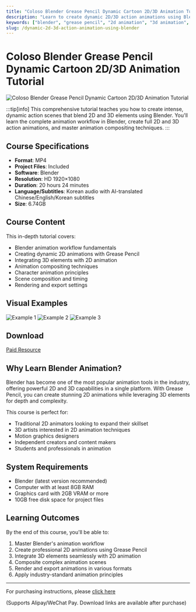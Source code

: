 ```yaml
---
title: "Coloso Blender Grease Pencil Dynamic Cartoon 2D/3D Animation Tutorial with Chinese/English Subtitles"
description: "Learn to create dynamic 2D/3D action animations using Blender's Grease Pencil with this comprehensive tutorial. Perfect for animators looking to blend 2D and 3D techniques."
keywords: ["blender", "grease pencil", "2d animation", "3d animation", "animation tutorial", "coloso", "character animation", "motion graphics"]
slug: /dynamic-2d-3d-action-animation-using-blender
---
```

<!--Above is frontmatter Part-generate depend on content meet Google Seo, you need to balance automation efficiency with Google’s core ranking factors—especially E-E-A-T (Experience, Expertise, Authoritativeness, Trustworthiness), -->

<!--First Part-This is Title -->
# Coloso Blender Grease Pencil Dynamic Cartoon 2D/3D Animation Tutorial

<!--Second Part-This is First Banner -->
![Coloso Blender Grease Pencil Dynamic Cartoon 2D/3D Animation Tutorial](/img/Dynamic-2D-3D-Action-Animation-Using-Blender.jpg)

:::tip[info]
This comprehensive tutorial teaches you how to create intense, dynamic action scenes that blend 2D and 3D elements using Blender. You'll learn the complete animation workflow in Blender, create full 2D and 3D action animations, and master animation compositing techniques.
:::

## Course Specifications

- **Format**: MP4
- **Project Files**: Included
- **Software**: Blender
- **Resolution**: HD 1920×1080
- **Duration**: 20 hours 24 minutes
- **Language/Subtitles**: Korean audio with AI-translated Chinese/English/Korean subtitles
- **Size**: 6.74GB

## Course Content

This in-depth tutorial covers:

- Blender animation workflow fundamentals
- Creating dynamic 2D animations with Grease Pencil
- Integrating 3D elements with 2D animation
- Animation compositing techniques
- Character animation principles
- Scene composition and timing
- Rendering and export settings

## Visual Examples

![Example 1](/img/O1CN015u9VCh2KND8eqgNTz_80049544.webp)
![Example 2](/img/O1CN01HNDiAi2KND8lgOnAj_80049544.webp)
![Example 3](/img/O1CN01zneCw02KND8jaDF0s_80049544.webp)

<!-- The Last Part-Download -->
## Download

[Paid Resource]((https://wa.me/8613237610083))

## Why Learn Blender Animation?

Blender has become one of the most popular animation tools in the industry, offering powerful 2D and 3D capabilities in a single platform. With Grease Pencil, you can create stunning 2D animations while leveraging 3D elements for depth and complexity.

This course is perfect for:
- Traditional 2D animators looking to expand their skillset
- 3D artists interested in 2D animation techniques
- Motion graphics designers
- Independent creators and content makers
- Students and professionals in animation

## System Requirements

- Blender (latest version recommended)
- Computer with at least 8GB RAM
- Graphics card with 2GB VRAM or more
- 10GB free disk space for project files

## Learning Outcomes

By the end of this course, you'll be able to:
1. Master Blender's animation workflow
2. Create professional 2D animations using Grease Pencil
3. Integrate 3D elements seamlessly with 2D animation
4. Composite complex animation scenes
5. Render and export animations in various formats
6. Apply industry-standard animation principles

---

For purchasing instructions, please [click here](https://www.gfxcamp.com/how-to-download/)

(Supports Alipay/WeChat Pay. Download links are available after purchase)